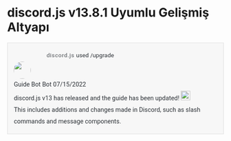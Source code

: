 # discord.js v13.8.1 Uyumlu Gelişmiş Altyapı

<div style="background: #F7F7F7; color: #747F8D; font-family: Roboto, sans-serif; font-size: 16px; line-height: 170%; border: 1px solid #DEDEDE">
    <div style="display: flex; flex-direction: column; margin: 1em 0; padding: 0.25em 1em 0; color: #2E3338; font-size: 0.9em">
        <div style="display: flex; position: relative; align-items: center; margin-bottom: 4px; padding-left: 56px; box-sizing: border-box color: #4F5660; width: 100%; font-size: 0.95em; line-height: 150%">
            <img src="https://discordjs.guide/assets/discord-avatar-djs.5d8ce4a1.png" style="margin-right: 4px; height: 16px; width: 16px; border-radius: 50%" />
            <span style="flex-direction: row-reverse; font-size: 1em">
                <span style="margin-right: 4px; font-weight: 500; letter-spacing: .5px; opacity: 0.65">discord.js</span>
            </span>
            <span class="discord-interaction-command"> used <span class="discord-interaction-command-name"> /upgrade</span></span>
        </div>
        <div class="discord-message-content">
            <div style="margin-top: 1px; margin-right: 16px; min-width: 40px;"><img src="https://cdn.discordapp.com/embed/avatars/0.png" style="height: 40px; width: 40px; border-radius: 50%" /></div>
            <div style="position: relative; width: 100%">
                <div>
                    <span class="discord-author-info"><span class="discord-author-username">Guide Bot</span><span class="discord-author-bot-tag"> Bot </span></span><span class="discord-message-timestamp">07/15/2022</span>
                </div>
                discord.js v13 has released and the guide has been updated!
                <span style="display: inline-block"><img title="tada" src="https://twemoji.maxcdn.com/v/13.1.0/72x72/1f389.png" style="vertical-align: bottom; height: 1.375rem; width: 1.375rem" /></span><br />
                This includes additions and changes made in Discord, such as slash commands and message components.
            </div>
        </div>
    </div>
</div>
